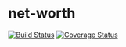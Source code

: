 # net-worth
[![Build Status](https://travis-ci.org/kraag22/net-worth.svg?branch=master)](https://travis-ci.org/kraag22/net-worth)
[![Coverage Status](https://coveralls.io/repos/github/kraag22/net-worth/badge.svg?branch=master)](https://coveralls.io/github/kraag22/net-worth?branch=master)
